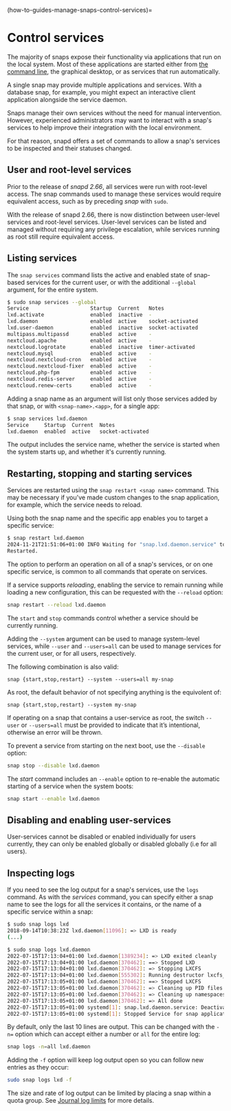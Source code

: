 (how-to-guides-manage-snaps-control-services)=
# Control services

The majority of snaps expose their functionality via applications that run on the local system. Most of these applications are started either from [the command line](/how-to-guides/work-with-snaps/apps-and-aliases), the graphical desktop, or as services that run automatically.

A single snap may provide multiple applications and services. With a database snap, for example, you might expect an interactive client application alongside the service daemon. 

Snaps manage their own services without the need for manual intervention. However, experienced administrators may want to interact with a snap's services to help improve their integration with the local environment.

For that reason, snapd offers a set of commands to allow a snap's services to be inspected and their statuses changed.

## User and root-level services

Prior to the release of _snapd 2.66_, all services were run with root-level access. The snap commands used to manage these services would require equivalent access, such as by preceding *snap* with `sudo`.

With the release of snapd 2.66, there is now distinction between user-level services and root-level services. User-level services can be listed and managed without requiring any privilege escalation, while services running as root still require equivalent access.

## Listing services

The `snap services` command lists the active and enabled state of snap-based services for the current user, or with the additional `--global` argument, for the entire system.


```bash
$ sudo snap services --global  
Service                    Startup  Current   Notes
lxd.activate               enabled  inactive  -
lxd.daemon                 enabled  active    socket-activated
lxd.user-daemon            enabled  inactive  socket-activated
multipass.multipassd       enabled  active    -
nextcloud.apache           enabled  active    -
nextcloud.logrotate        enabled  inactive  timer-activated
nextcloud.mysql            enabled  active    -
nextcloud.nextcloud-cron   enabled  active    -
nextcloud.nextcloud-fixer  enabled  active    -
nextcloud.php-fpm          enabled  active    -
nextcloud.redis-server     enabled  active    -
nextcloud.renew-certs      enabled  active    -
```

Adding a snap name as an argument will list only those services added by that snap, or with `<snap-name>.<app>`, for a single app:

```bash
$ snap services lxd.daemon    
Service     Startup  Current  Notes
lxd.daemon  enabled  active   socket-activated
```

The output includes the service name, whether the service is started when the system starts up, and whether it's currently running.

## Restarting, stopping and starting services

Services are restarted using the `snap restart <snap name>` command. This may be necessary if you've made custom changes to the snap application, for example, which the service needs to reload.

Using both the snap name and the specific app enables you to target a specific service:

```bash
$ snap restart lxd.daemon
2024-11-21T21:51:06+01:00 INFO Waiting for "snap.lxd.daemon.service" to stop.
Restarted.
```

The option to perform an operation on all of a snap's services, or on one specific service, is common to all commands that operate on services.

If a service supports _reloading_, enabling the service to remain running while loading a new configuration, this can be requested with the `--reload` option:

```bash
snap restart --reload lxd.daemon
```

The `start` and `stop` commands control whether a service should be currently running.

Adding the  `--system` argument can be used to manage system-level services, while `--user` and `--users=all` can be used to manage services for the current user, or for all users, respectively.

The following combination is also valid:

`snap {start,stop,restart} --system --users=all my-snap`

As root, the default behavior of not specifying anything is the equivolent of:

`snap {start,stop,restart} --system my-snap`

If operating on a snap that contains a user-service as root, the switch `--user` or `--users=all` must be provided to indicate that it’s intentional, otherwise an error will be thrown.

To prevent a service from starting on the next boot, use the `--disable` option:

```bash
snap stop --disable lxd.daemon
```

The *start* command includes an `--enable` option to re-enable the automatic starting of a service  when the system boots:

```bash
snap start --enable lxd.daemon
```

## Disabling and enabling user-services

User-services cannot be disabled or enabled individually for users currently, they can only be enabled globally or disabled globally (i.e for all users).

## Inspecting logs

If you need to see the log output for a snap's services, use the `logs`
command. As with the _services_ command, you can specify either a snap name to
see the logs for all the services it contains, or the name of a specific
service within a snap:

```bash
$ sudo snap logs lxd
2018-09-14T10:38:23Z lxd.daemon[11096]: => LXD is ready
(...)

$ sudo snap logs lxd.daemon
2022-07-15T17:13:04+01:00 lxd.daemon[1389234]: => LXD exited cleanly
2022-07-15T17:13:04+01:00 lxd.daemon[370462]: ==> Stopped LXD
2022-07-15T17:13:04+01:00 lxd.daemon[370462]: => Stopping LXCFS
2022-07-15T17:13:04+01:00 lxd.daemon[555302]: Running destructor lxcfs_exit
2022-07-15T17:13:05+01:00 lxd.daemon[370462]: ==> Stopped LXCFS
2022-07-15T17:13:05+01:00 lxd.daemon[370462]: => Cleaning up PID files
2022-07-15T17:13:05+01:00 lxd.daemon[370462]: => Cleaning up namespaces
2022-07-15T17:13:05+01:00 lxd.daemon[370462]: => All done
2022-07-15T17:13:05+01:00 systemd[1]: snap.lxd.daemon.service: Deactivated successfully.
2022-07-15T17:13:05+01:00 systemd[1]: Stopped Service for snap application lxd.daemon.
```

By default, only the last 10 lines are output. This can be changed with the `-n=` option which can accept either a number or `all` for the entire log:

```bash
snap logs -n=all lxd.daemon
```

Adding the `-f` option will keep log output open so you can follow new entries as they occur:

```bash
sudo snap logs lxd -f
```

The size and rate of log output can be limited by placing a snap within a quota group. See [Journal log limits](use-resource-quotas) for more details.
